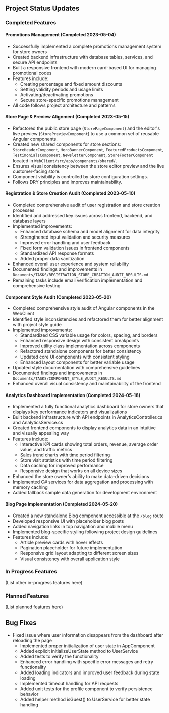 ## Project Status Updates

### Completed Features

#### Promotions Management (Completed 2023-05-04)
- Successfully implemented a complete promotions management system for store owners
- Created backend infrastructure with database tables, services, and secure API endpoints
- Built a responsive frontend with modern card-based UI for managing promotional codes
- Features include:
  - Creating percentage and fixed amount discounts
  - Setting validity periods and usage limits
  - Activating/deactivating promotions
  - Secure store-specific promotions management
- All code follows project architecture and patterns

#### Store Page & Preview Alignment (Completed 2023-05-15)
- Refactored the public store page (`StorePageComponent`) and the editor's live preview (`StorePreviewComponent`) to use a common set of reusable Angular components.
- Created new shared components for store sections: `StoreHeaderComponent`, `HeroBannerComponent`, `FeaturedProductsComponent`, `TestimonialsComponent`, `NewsletterComponent`, `StoreFooterComponent` located in `WebClient/src/app/components/shared/`.
- Ensures visual consistency between the store editor preview and the live customer-facing store.
- Component visibility is controlled by store configuration settings.
- Follows DRY principles and improves maintainability.

#### Registration & Store Creation Audit (Completed 2023-05-10)
- Completed comprehensive audit of user registration and store creation processes
- Identified and addressed key issues across frontend, backend, and database layers
- Implemented improvements:
  - Enhanced database schema and model alignment for data integrity
  - Strengthened input validation and security measures
  - Improved error handling and user feedback
  - Fixed form validation issues in frontend components
  - Standardized API response formats
  - Added proper data sanitization
- Enhanced overall user experience and system reliability
- Documented findings and improvements in `Documents/TASKS/REGISTRATION_STORE_CREATION_AUDIT_RESULTS.md`
- Remaining tasks include email verification implementation and comprehensive testing

#### Component Style Audit (Completed 2023-05-20)
- Completed comprehensive style audit of Angular components in the WebClient
- Identified style inconsistencies and refactored them for better alignment with project style guide
- Implemented improvements:
  - Standardized CSS variable usage for colors, spacing, and borders
  - Enhanced responsive design with consistent breakpoints
  - Improved utility class implementation across components
  - Refactored standalone components for better consistency
  - Updated core UI components with consistent styling
  - Enhanced layout components for better variable usage
- Updated style documentation with comprehensive guidelines
- Documented findings and improvements in `Documents/TASKS/COMPONENT_STYLE_AUDIT_RESULTS.md`
- Enhanced overall visual consistency and maintainability of the frontend

#### Analytics Dashboard Implementation (Completed 2024-05-18)
- Implemented a fully functional analytics dashboard for store owners that displays key performance indicators and visualizations
- Built backend infrastructure with API endpoints in AnalyticsController.cs and AnalyticsService.cs
- Created frontend components to display analytics data in an intuitive and visually appealing way
- Features include:
  - Interactive KPI cards showing total orders, revenue, average order value, and traffic metrics
  - Sales trend charts with time period filtering
  - Store visit statistics with time period filtering
  - Data caching for improved performance
  - Responsive design that works on all device sizes
- Enhanced the store owner's ability to make data-driven decisions
- Implemented C# services for data aggregation and processing with memory caching
- Added fallback sample data generation for development environment

#### Blog Page Implementation (Completed 2024-05-20)
- Created a new standalone Blog component accessible at the `/blog` route
- Developed responsive UI with placeholder blog posts
- Added navigation links in top navigation and mobile menu
- Implemented blog-specific styling following project design guidelines
- Features include:
  - Article preview cards with hover effects
  - Pagination placeholder for future implementation
  - Responsive grid layout adapting to different screen sizes
  - Visual consistency with overall application style

### In Progress Features
(List other in-progress features here)

### Planned Features
(List planned features here)

## Bug Fixes

- Fixed issue where user information disappears from the dashboard after reloading the page
  - Implemented proper initialization of user state in AppComponent
  - Added explicit initializeUserState method to UserService
  - Added tests to verify the functionality
  - Enhanced error handling with specific error messages and retry functionality
  - Added loading indicators and improved user feedback during state loading
  - Implemented timeout handling for API requests
  - Added unit tests for the profile component to verify persistence behavior
  - Added helper method isGuest() to UserService for better state handling 